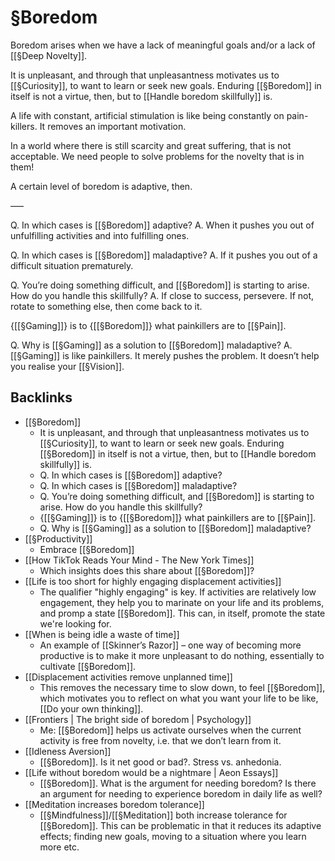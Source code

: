 # §Boredom
Boredom arises when we have a lack of meaningful goals and/or a lack of [[§Deep Novelty]].

It is unpleasant, and through that unpleasantness motivates us to [[§Curiosity]], to want to learn or seek new goals. Enduring [[§Boredom]] in itself is not a virtue, then, but to [[Handle boredom skillfully]] is.

A life with constant, artificial stimulation is like being constantly on pain-killers. It removes an important motivation.

In a world where there is still scarcity and great suffering, that is not acceptable. We need people to solve problems for the novelty that is in them!

A certain level of boredom is adaptive, then. 

–––

Q. In which cases is [[§Boredom]] adaptive?
A. When it pushes you out of unfulfilling activities and into fulfilling ones.

Q. In which cases is [[§Boredom]] maladaptive?
A. If it pushes you out of a difficult situation prematurely.

Q. You’re doing something difficult, and [[§Boredom]] is starting to arise. How do you handle this skillfully?
A. If close to success, persevere. If not, rotate to something else, then come back to it.

{[[§Gaming]]} is to {[[§Boredom]]} what painkillers are to [[§Pain]].

Q. Why is [[§Gaming]] as a solution to [[§Boredom]] maladaptive?
A. [[§Gaming]] is like painkillers. It merely pushes the problem. It doesn’t help you realise your [[§Vision]].

## Backlinks
* [[§Boredom]]
	* It is unpleasant, and through that unpleasantness motivates us to [[§Curiosity]], to want to learn or seek new goals. Enduring [[§Boredom]] in itself is not a virtue, then, but to [[Handle boredom skillfully]] is.
	* Q. In which cases is [[§Boredom]] adaptive?
	* Q. In which cases is [[§Boredom]] maladaptive?
	* Q. You’re doing something difficult, and [[§Boredom]] is starting to arise. How do you handle this skillfully?
	* {[[§Gaming]]} is to {[[§Boredom]]} what painkillers are to [[§Pain]].
	* Q. Why is [[§Gaming]] as a solution to [[§Boredom]] maladaptive?
* [[§Productivity]]
	* Embrace [[§Boredom]]
* [[How TikTok Reads Your Mind - The New York Times]]
	* Which insights does this share about [[§Boredom]]?
* [[Life is too short for highly engaging displacement activities]]
	* The qualifier "highly engaging" is key. If activities are relatively low engagement, they help you to marinate on your life and its problems, and promp a state [[§Boredom]]. This can, in itself, promote the state we're looking for.
* [[When is being idle a waste of time]]
	* An example of [[Skinner’s Razor]] – one way of becoming more productive is to make it more unpleasant to do nothing, essentially to cultivate [[§Boredom]]. 
* [[Displacement activities remove unplanned time]]
	* This removes the necessary time to slow down, to feel [[§Boredom]], which motivates you to reflect on what you want your life to be like, [[Do your own thinking]]. 
* [[Frontiers | The bright side of boredom | Psychology]]
	* Me: [[§Boredom]] helps us activate ourselves when the current activity is free from novelty, i.e. that we don’t learn from it. 
* [[Idleness Aversion]]
	* [[§Boredom]]. Is it net good or bad?. Stress vs. anhedonia. 
* [[Life without boredom would be a nightmare | Aeon Essays]]
	* [[§Boredom]]. What is the argument for needing boredom? Is there an argument for needing to experience boredom in daily life as well?
* [[Meditation increases boredom tolerance]]
	* [[§Mindfulness]]/[[§Meditation]] both increase tolerance for [[§Boredom]]. This can be problematic in that it reduces its adaptive effects; finding new goals, moving to a situation where you learn more etc.

<!-- {BearID:2E60D12C-D866-4893-907B-79EBD6BE25CA-19285-00002962B8A0D1CE} -->
